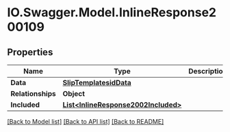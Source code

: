 # IO.Swagger.Model.InlineResponse200109
## Properties

Name | Type | Description | Notes
------------ | ------------- | ------------- | -------------
**Data** | [**SlipTemplatesidData**](SlipTemplatesidData.md) |  | [optional] 
**Relationships** | **Object** |  | [optional] 
**Included** | [**List&lt;InlineResponse2002Included&gt;**](InlineResponse2002Included.md) |  | [optional] 

[[Back to Model list]](../README.md#documentation-for-models) [[Back to API list]](../README.md#documentation-for-api-endpoints) [[Back to README]](../README.md)


